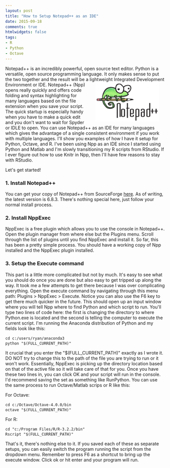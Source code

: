 ```yaml
---
layout: post
title: "How to Setup Notepad++ as an IDE"
date: 2015-09-18
comments: true
htmlwidgets: false
tags:
- R
- Python
- Octave
---
```


Notepad++ is an incredibly powerful, open source text editor. Python is a versatile, open source programming language. It only makes sense to put the two together and the result will be a lightweight <img src="/images/npp_logo.png" alt="Notepad++" align="right" width="200" height="125" hspace="20"> Integrated Development Environment or IDE. Notepad++ (Npp) opens really quickly and offers code folding and syntax highlighting for many languages based on the file extension when you save your script. The quick startup is especially handy when you have to make a quick edit and you don't want to wait for Spyder or IDLE to open. You can use Notepad++ as an IDE for many languages which gives the advantage of a single consistent environment if you work with multiple languages. I'll show you examples of how I have it setup for Python, Octave, and R. I've been using Npp as an IDE since I started using Python and Matlab and I'm slowly transitioning my R scripts from RStudio. If I ever figure out how to use Knitr in Npp, then I'll have few reasons to stay with RStudio.

Let's get started!

### 1. Install Notepad++  
You can get your copy of Notepad++ from SourceForge [here](https://notepad-plus-plus.org/download/v6.8.3.html). As of writing, the latest version is 6.8.3. There's nothing special here, just follow your normal install process.

### 2. Install NppExec  
NppExec is a free plugin which allows you to use the console in Notepad++. Open the plugin manager from where else but the Plugins menu. Scroll through the list of plugins until you find NppExec and install it. So far, this has been a pretty simple process. You should have a working copy of Npp installed and the NppExec plugin installed. 

### 3. Setup the Execute command  
This part is a little more complicated but not by much. It's easy to see what you should do once you are done but also easy to get tripped up along the way. It took me a few attempts to get there because I was over complicating everything. Open the execute command by navigating through this menu path: Plugins > NppExec > Execute. Notice you can also use the F6 key to get there much quicker in the future. This should open up an input window where you will tell Npp where to find Python and which script to run. You'll type two lines of code here: the first is changing the directory to where Python.exe is located and the second is telling the computer to execute the current script. I'm running the Anaconda distribution of Python and my fields look like this:  
  
    cd c:/users/ryan/anaconda3  
    python "$(FULL_CURRENT_PATH)"  

It crucial that you enter the "$(FULL_CURRENT_PATH)" exactly as I wrote it. DO NOT try to change this to the path of the file you are trying to run or it won't work. Essentially, NppExec is picking up the directory location based on that of the active file so it will take care of that for you. Once you have these two lines in, you can click OK and your script will run in the console. I'd recommend saving the set as something like RunPython. You can use the same process to run Octave/Matlab scrips or R like this: 

For Octave:  

    cd c:/Octave/Octave-4.0.0/bin  
    octave "$(FULL_CURRENT_PATH)"  

For R:  

	cd "c:/Program Files/R/R-3.2.2/bin"  
    Rscript "$(FULL_CURRENT_PATH)"  

That's it, there's nothing else to it. If you saved each of these as separate setups, you can easily switch the program running the script from the dropdown menu. Remember to press F6 as a shortcut to bring up the execute window. Click ok or hit enter and your program will run. 

